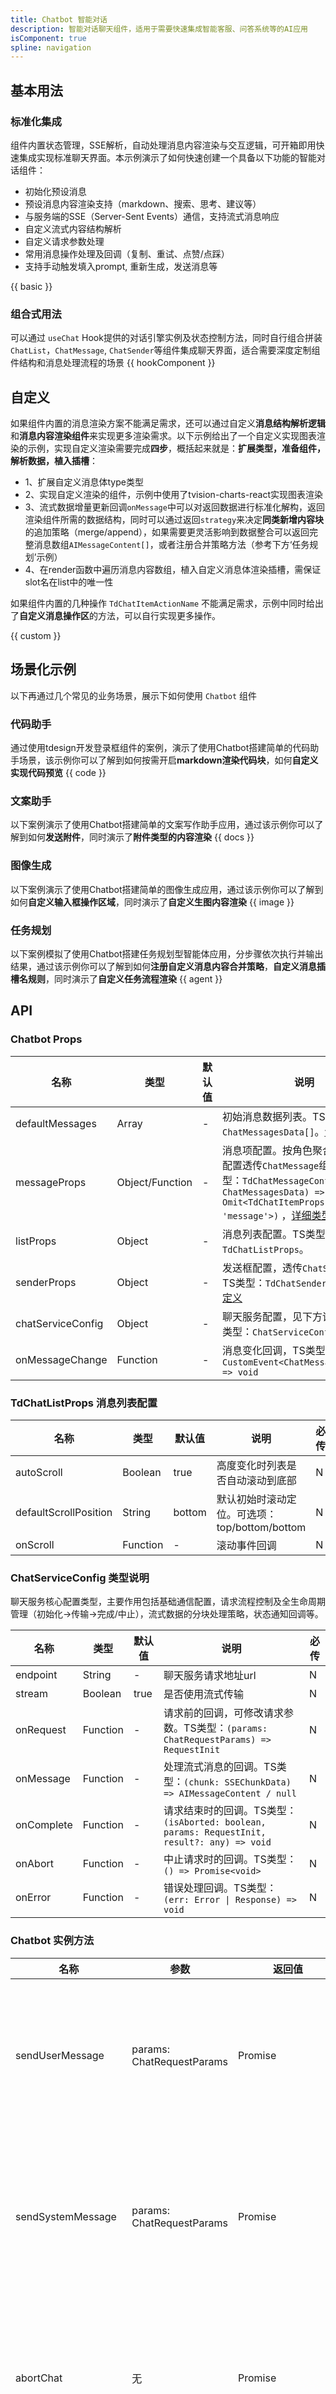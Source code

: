 ```yaml
---
title: Chatbot 智能对话
description: 智能对话聊天组件，适用于需要快速集成智能客服、问答系统等的AI应用
isComponent: true
spline: navigation
---
```


## 基本用法

### 标准化集成
组件内置状态管理，SSE解析，自动处理消息内容渲染与交互逻辑，可开箱即用快速集成实现标准聊天界面。本示例演示了如何快速创建一个具备以下功能的智能对话组件：
  - 初始化预设消息
  - 预设消息内容渲染支持（markdown、搜索、思考、建议等）
  - 与服务端的SSE（Server-Sent Events）通信，支持流式消息响应
  - 自定义流式内容结构解析
  - 自定义请求参数处理
  - 常用消息操作处理及回调（复制、重试、点赞/点踩）
  - 支持手动触发填入prompt, 重新生成，发送消息等

{{ basic }}


### 组合式用法
可以通过 `useChat` Hook提供的对话引擎实例及状态控制方法，同时自行组合拼装`ChatList`，`ChatMessage`, `ChatSender`等组件集成聊天界面，适合需要深度定制组件结构和消息处理流程的场景
{{ hookComponent }}

## 自定义
如果组件内置的消息渲染方案不能满足需求，还可以通过自定义**消息结构解析逻辑**和**消息内容渲染组件**来实现更多渲染需求。以下示例给出了一个自定义实现图表渲染的示例，实现自定义渲染需要完成**四步**，概括起来就是：**扩展类型，准备组件，解析数据，植入插槽**：
- 1、扩展自定义消息体type类型
- 2、实现自定义渲染的组件，示例中使用了tvision-charts-react实现图表渲染
- 3、流式数据增量更新回调`onMessage`中可以对返回数据进行标准化解构，返回渲染组件所需的数据结构，同时可以通过返回`strategy`来决定**同类新增内容块**的追加策略（merge/append），如果需要更灵活影响到数据整合可以返回完整消息数组`AIMessageContent[]`，或者注册合并策略方法（参考下方‘任务规划’示例）
- 4、在render函数中遍历消息内容数组，植入自定义消息体渲染插槽，需保证slot名在list中的唯一性

如果组件内置的几种操作 `TdChatItemActionName` 不能满足需求，示例中同时给出了**自定义消息操作区**的方法，可以自行实现更多操作。

{{ custom }}


## 场景化示例
以下再通过几个常见的业务场景，展示下如何使用 `Chatbot` 组件

### 代码助手
通过使用tdesign开发登录框组件的案例，演示了使用Chatbot搭建简单的代码助手场景，该示例你可以了解到如何按需开启**markdown渲染代码块**，如何**自定义实现代码预览**
{{ code }}

### 文案助手
以下案例演示了使用Chatbot搭建简单的文案写作助手应用，通过该示例你可以了解到如何**发送附件**，同时演示了**附件类型的内容渲染**
{{ docs }}

### 图像生成
以下案例演示了使用Chatbot搭建简单的图像生成应用，通过该示例你可以了解到如何**自定义输入框操作区域**，同时演示了**自定义生图内容渲染**
{{ image }}

### 任务规划
以下案例模拟了使用Chatbot搭建任务规划型智能体应用，分步骤依次执行并输出结果，通过该示例你可以了解到如何**注册自定义消息内容合并策略**，**自定义消息插槽名规则**，同时演示了**自定义任务流程渲染**
{{ agent }}


## API
### Chatbot Props

名称 | 类型 | 默认值 | 说明 | 必传
-- | -- | -- | -- | --
defaultMessages | Array | - | 初始消息数据列表。TS类型：`ChatMessagesData[]`。[详细类型定义](https://github.com/TDesignOteam/tdesign-web-components/blob/develop/src/chatbot/core/type.ts#L140) | N
messageProps | Object/Function | - | 消息项配置。按角色聚合了消息项的配置透传`ChatMessage`组件，TS类型：`TdChatMessageConfig \| ((msg: ChatMessagesData) => Omit<TdChatItemProps, 'message'>)` ，[详细类型定义](https://github.com/TDesignOteam/tdesign-web-components/blob/develop/src/chatbot/type.ts#L151)  | N
listProps | Object | - | 消息列表配置。TS类型：`TdChatListProps`。 | N
senderProps | Object | - | 发送框配置，透传`ChatSender`组件。TS类型：`TdChatSenderProps`。[类型定义](./chat-sender?tab=api) | N
chatServiceConfig | Object | - | 聊天服务配置，见下方详细说明，TS类型：`ChatServiceConfig` | N
onMessageChange | Function | - | 消息变化回调，TS类型：`(e: CustomEvent<ChatMessagesData[]>) => void` | N


### TdChatListProps 消息列表配置

名称 | 类型 | 默认值 | 说明 | 必传
-- | -- | -- | -- | --
autoScroll | Boolean | true | 高度变化时列表是否自动滚动到底部 | N
defaultScrollPosition | String | bottom | 默认初始时滚动定位。可选项：top/bottom/bottom | N
onScroll | Function | - | 滚动事件回调 | N



### ChatServiceConfig 类型说明

聊天服务核心配置类型，主要作用包括基础通信配置，请求流程控制及全生命周期管理（初始化→传输→完成/中止），流式数据的分块处理策略，状态通知回调等。

名称 | 类型 | 默认值 | 说明 | 必传
-- | -- | -- | -- | --
endpoint | String | -  | 聊天服务请求地址url | N
stream | Boolean | true | 是否使用流式传输 | N
onRequest | Function | - | 请求前的回调，可修改请求参数。TS类型：`(params: ChatRequestParams) => RequestInit` | N
onMessage | Function | - | 处理流式消息的回调。TS类型：`(chunk: SSEChunkData) => AIMessageContent / null` | N
onComplete | Function | - | 请求结束时的回调。TS类型：`(isAborted: boolean, params: RequestInit, result?: any) => void` | N
onAbort | Function | - | 中止请求时的回调。TS类型：`() => Promise<void>` | N
onError | Function | - | 错误处理回调。TS类型：`(err: Error \| Response) => void` | N

### Chatbot 实例方法

名称 | 参数 | 返回值 | 描述 
-- | -- | -- | -- 
sendUserMessage | params: ChatRequestParams | Promise<void> | 发送用户消息，处理请求参数并触发消息流
sendSystemMessage | params: ChatRequestParams | Promise<void> | 发送系统级通知消息，用于展示系统提示/警告
abortChat | 无 | Promise<void> | 中止当前进行中的聊天请求，清理网络连接
addPrompt | prompt: string | void | 将预设提示语添加到输入框，辅助用户快速输入
selectFile | 无 | void | 触发文件选择对话框，用于附件上传功能
regenerate | keepVersion?: boolean | Promise<void> | 重新生成最后一条消息，可选保留历史版本
registerMergeStrategy | type: T['type'], handler: (chunk: T, existing?: T) => T | void | 注册自定义消息合并策略，用于处理流式数据更新
scrollToBottom | 无 | void | 滚动消息列表到底部
chatMessageValue | 无 | ChatMessagesData[] | 获取当前消息列表的只读副本
chatStatus | 无 | ChatStatus | 获取当前聊天状态（空闲/进行中/错误等）

### useChat Hook

useChat 是聊天组件核心逻辑Hook，用于管理聊天状态与生命周期：初始化聊天引擎、同步消息数据、订阅状态变更，并自动处理组件卸载时的资源清理，对外暴露聊天引擎实例/消息列表/状态等核心参数。

- **请求参数说明**

参数名	| 类型	| 说明
-- | -- | --
defaultMessages |	ChatMessagesData[]	| 初始化消息列表，用于设置聊天记录的初始值
chatServiceConfig	| ChatServiceConfigSetter	| 聊天服务配置，支持静态配置或动态生成配置的函数，用于设置API端点/重试策略等参数

- **返回值说明**

返回值 |	类型	| 说明
-- | -- | --
chatEngine |	ChatEngine 实例	| 聊天引擎实例，提供核心操作方法，同上方 `Chatbot 实例方法`
messages	| ChatMessagesData[]	| 当前聊天消息列表所有数据
status	| ChatStatus	| 当前聊天状态
